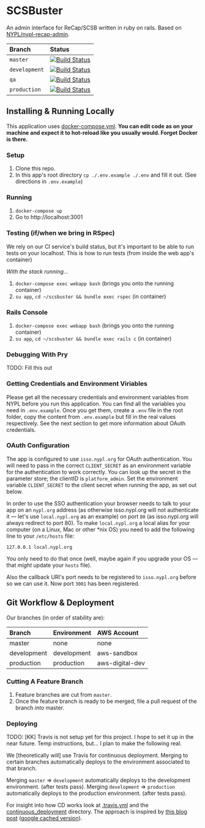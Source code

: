 # SCSBuster
An admin interface for ReCap/SCSB written in ruby on rails. Based on [NYPL/nypl-recap-admin](https://github.com/NYPL/nypl-recap-admin).

| Branch        | Status                                                                                                               |
|:--------------|:---------------------------------------------------------------------------------------------------------------------|
| `master`      | [![Build Status](https://travis-ci.org/NYPL/scsbuster.svg?branch=master)](https://travis-ci.org/NYPL/scsbuster)      |
| `development` | [![Build Status](https://travis-ci.org/NYPL/scsbuster.svg?branch=development)](https://travis-ci.org/NYPL/scsbuster) |
| `qa`          | [![Build Status](https://travis-ci.org/NYPL/scsbuster.svg?branch=qa)](https://travis-ci.org/NYPL/scsbuster)          |
| `production`  | [![Build Status](https://travis-ci.org/NYPL/scsbuster.svg?branch=production)](https://travis-ci.org/NYPL/scsbuster)  |

## Installing & Running Locally

This application uses [docker-compose.yml](./docker-compose.yml).
**You can edit code as on your machine and expect it to hot-reload like you usually would.
Forget Docker is there.**

### Setup

1. Clone this repo.
1. In this app's root directory `cp ./.env.example ./.env` and fill it out. (See directions in `.env.example`)

### Running

1. `docker-compose up`
1. Go to http://localhost:3001

### Testing (if/when we bring in RSpec)

We rely on our CI service's build status, but it's important to be able to run
tests on your localhost. This is how to run tests (from inside the web app's container)

_With the stack running..._

1.  `docker-compose exec webapp bash` (brings you onto the running container)
1.  `su app`, `cd ~/scsbuster && bundle exec rspec` (in container)

### Rails Console

1.  `docker-compose exec webapp bash` (brings you onto the running container)
1.  `su app`, `cd ~/scsbuster && bundle exec rails c` (in container)

### Debugging With Pry

TODO: Fill this out

### Getting Credentials and Environment Viriables
Please get all the necessary credentials and environment variables from NYPL before you run this application. You can find all the variables you need in `.env.example`. Once you get them, create a `.env` file in the root folder, copy the content from `.env.example` but fill in the real values respectively. See the next section to get more information about OAuth credentials.

### OAuth Configuration
The app is configured to use `isso.nypl.org` for OAuth authentication. You will need to pass in the correct `CLIENT_SECRET` as an environment variable for the authentication to work correctly. You can look up the secret in the parameter store; the clientID is `platform_admin`. Set the environment variable `CLIENT_SECRET` to the client secret when running the app, as set out below.

In order to use the SSO authentication your browser needs to talk to your app on an `nypl.org` address (as otherwise isso.nypl.org will not authenticate it — let's use `local.nypl.org` as an example) on port `80` (as isso.nypl.org will always redirect to port 80). To make `local.nypl.org` a local alias for your computer (on a Linux, Mac or other \*nix OS) you need to add the following line to your `/etc/hosts` file:

```
127.0.0.1 local.nypl.org
```

You only need to do that once (well, maybe again if you upgrade your OS — that _might_ update your `hosts` file).

Also the callback URI's port needs to be registered to `isso.nypl.org` before so we can use it. Now port `3001` has been registered.

## Git Workflow & Deployment

Our branches (in order of stability are):

| Branch      | Environment | AWS Account     |
|:------------|:------------|:----------------|
| master      | none        | none            |
| development | development | aws-sandbox     |
| production  | production  | aws-digital-dev |


### Cutting A Feature Branch

1. Feature branches are cut from `master`.
2. Once the feature branch is ready to be merged, file a pull request of the branch _into_ master.

### Deploying

TODO: [KK] Travis is not setup yet for this project. I hope to set it up in the near future. Temp instructions, but... I plan to make the following real.

We [theoretically will] use Travis for continuous deployment.
Merging to certain branches automatically deploys to the environment associated to
that branch.

Merging `master` => `development` automatically deploys to the development environment. (after tests pass).
Merging `development` => `production` automatically deploys to the production environment. (after tests pass).

For insight into how CD works look at [.travis.yml](./.travis.yml) and the
[continuous_deployment](./continuous_deployment) directory.
The approach is inspired by [this blog post](https://dev.mikamai.com/2016/05/17/continuous-delivery-with-travis-and-ecs/) ([google cached version](https://webcache.googleusercontent.com/search?q=cache:NodZ-GZnk6YJ:https://dev.mikamai.com/2016/05/17/continuous-delivery-with-travis-and-ecs/+&cd=1&hl=en&ct=clnk&gl=us&client=firefox-b-1-ab)).

